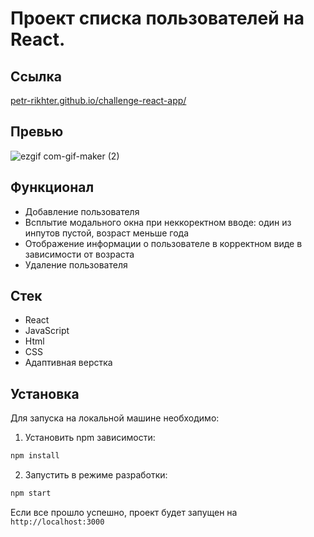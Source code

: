 # Проект списка пользователей на React.

## Ссылка

[petr-rikhter.github.io/challenge-react-app/](https://petr-rikhter.github.io/react-users-list/)

## Превью

![ezgif com-gif-maker (2)](https://user-images.githubusercontent.com/105044705/201488125-b8bb1f1f-b925-4ce4-b5e3-4d6f5d5d4b2e.gif)

## Функционал

- Добавление пользователя
- Всплытие модального окна при неккоректном вводе: один из инпутов пустой, возраст меньше года
- Отображение информации о пользователе в корректном виде в зависимости от возраста
- Удаление пользователя


## Стек

- React
- JavaScript
- Html
- CSS
- Адаптивная верстка

## Установка

Для запуска на локальной машине необходимо:</br>

1. Установить npm зависимости:</br>

```sh
npm install
```

2. Запустить в режиме разработки:</br>

```sh
npm start
```

Если все прошло успешно, проект будет запущен на `http://localhost:3000`

